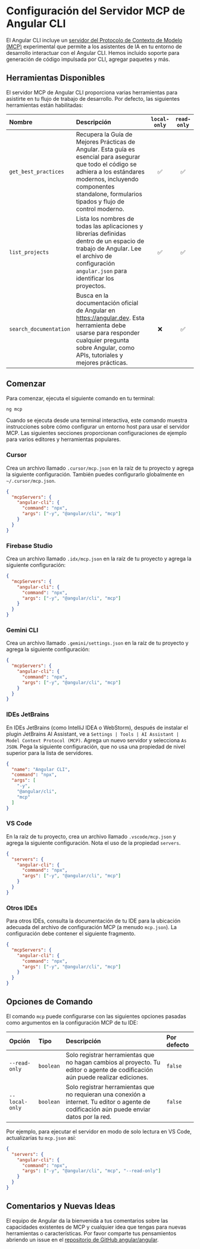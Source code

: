 # Configuración del Servidor MCP de Angular CLI

El Angular CLI incluye un [servidor del Protocolo de Contexto de Modelo (MCP)](https://modelcontextprotocol.io/) experimental que permite a los asistentes de IA en tu entorno de desarrollo interactuar con el Angular CLI. Hemos incluido soporte para generación de código impulsada por CLI, agregar paquetes y más.

## Herramientas Disponibles

El servidor MCP de Angular CLI proporciona varias herramientas para asistirte en tu flujo de trabajo de desarrollo. Por defecto, las siguientes herramientas están habilitadas:

| Nombre                   | Descripción                                                                                                                                                                                        | `local-only` | `read-only` |
| :--------------------- | :------------------------------------------------------------------------------------------------------------------------------------------------------------------------------------------------- | :----------: | :---------: |
| `get_best_practices`   | Recupera la Guía de Mejores Prácticas de Angular. Esta guía es esencial para asegurar que todo el código se adhiera a los estándares modernos, incluyendo componentes standalone, formularios tipados y flujo de control moderno. |      ✅      |      ✅     |
| `list_projects`        | Lista los nombres de todas las aplicaciones y librerías definidas dentro de un espacio de trabajo de Angular. Lee el archivo de configuración `angular.json` para identificar los proyectos.                                    |      ✅      |      ✅     |
| `search_documentation` | Busca en la documentación oficial de Angular en https://angular.dev. Esta herramienta debe usarse para responder cualquier pregunta sobre Angular, como APIs, tutoriales y mejores prácticas.               |      ❌      |      ✅     |

## Comenzar

Para comenzar, ejecuta el siguiente comando en tu terminal:

```bash
ng mcp
```

Cuando se ejecuta desde una terminal interactiva, este comando muestra instrucciones sobre cómo configurar un entorno host para usar el servidor MCP. Las siguientes secciones proporcionan configuraciones de ejemplo para varios editores y herramientas populares.

### Cursor

Crea un archivo llamado `.cursor/mcp.json` en la raíz de tu proyecto y agrega la siguiente configuración. También puedes configurarlo globalmente en `~/.cursor/mcp.json`.

```json
{
  "mcpServers": {
    "angular-cli": {
      "command": "npx",
      "args": ["-y", "@angular/cli", "mcp"]
    }
  }
}
```

### Firebase Studio

Crea un archivo llamado `.idx/mcp.json` en la raíz de tu proyecto y agrega la siguiente configuración:

```json
{
  "mcpServers": {
    "angular-cli": {
      "command": "npx",
      "args": ["-y", "@angular/cli", "mcp"]
    }
  }
}
```

### Gemini CLI

Crea un archivo llamado `.gemini/settings.json` en la raíz de tu proyecto y agrega la siguiente configuración:

```json
{
  "mcpServers": {
    "angular-cli": {
      "command": "npx",
      "args": ["-y", "@angular/cli", "mcp"]
    }
  }
}
```

### IDEs JetBrains

En IDEs JetBrains (como IntelliJ IDEA o WebStorm), después de instalar el plugin JetBrains AI Assistant, ve a `Settings | Tools | AI Assistant | Model Context Protocol (MCP)`. Agrega un nuevo servidor y selecciona `As JSON`. Pega la siguiente configuración, que no usa una propiedad de nivel superior para la lista de servidores.

```json
{
  "name": "Angular CLI",
  "command": "npx",
  "args": [
    "-y",
    "@angular/cli",
    "mcp"
  ]
}
```

### VS Code

En la raíz de tu proyecto, crea un archivo llamado `.vscode/mcp.json` y agrega la siguiente configuración. Nota el uso de la propiedad `servers`.

```json
{
  "servers": {
    "angular-cli": {
      "command": "npx",
      "args": ["-y", "@angular/cli", "mcp"]
    }
  }
}
```

### Otros IDEs

Para otros IDEs, consulta la documentación de tu IDE para la ubicación adecuada del archivo de configuración MCP (a menudo `mcp.json`). La configuración debe contener el siguiente fragmento.

```json
{
  "mcpServers": {
    "angular-cli": {
      "command": "npx",
      "args": ["-y", "@angular/cli", "mcp"]
    }
  }
}
```

## Opciones de Comando

El comando `mcp` puede configurarse con las siguientes opciones pasadas como argumentos en la configuración MCP de tu IDE:

| Opción         | Tipo      | Descripción                                                                                                | Por defecto |
| :------------- | :-------- | :--------------------------------------------------------------------------------------------------------- | :------ |
| `--read-only`  | `boolean` | Solo registrar herramientas que no hagan cambios al proyecto. Tu editor o agente de codificación aún puede realizar ediciones. | `false` |
| `--local-only` | `boolean` | Solo registrar herramientas que no requieran una conexión a internet. Tu editor o agente de codificación aún puede enviar datos por la red. | `false` |


Por ejemplo, para ejecutar el servidor en modo de solo lectura en VS Code, actualizarías tu `mcp.json` así:

```json
{
  "servers": {
    "angular-cli": {
      "command": "npx",
      "args": ["-y", "@angular/cli", "mcp", "--read-only"]
    }
  }
}
```

## Comentarios y Nuevas Ideas

El equipo de Angular da la bienvenida a tus comentarios sobre las capacidades existentes de MCP y cualquier idea que tengas para nuevas herramientas o características. Por favor comparte tus pensamientos abriendo un issue en el [repositorio de GitHub angular/angular](https://github.com/angular/angular/issues).